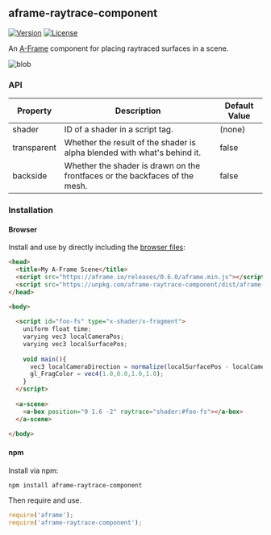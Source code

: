 ## aframe-raytrace-component

[![Version](http://img.shields.io/npm/v/aframe-raytrace-component.svg?style=flat-square)](https://npmjs.org/package/aframe-raytrace-component)
[![License](http://img.shields.io/npm/l/aframe-raytrace-component.svg?style=flat-square)](https://npmjs.org/package/aframe-raytrace-component)

An [A-Frame](https://aframe.io) component for placing raytraced surfaces in a scene.

![blob](https://user-images.githubusercontent.com/8540042/30010500-267a6ea0-90fe-11e7-8a9c-8fb5295d1b9f.gif)

### API

| Property | Description | Default Value |
| -------- | ----------- | ------------- |
| shader   | ID of a shader in a script tag. | (none) |
| transparent | Whether the result of the shader is alpha blended with what's behind it. | false |
| backside | Whether the shader is drawn on the frontfaces or the backfaces of the mesh. | false |

### Installation

#### Browser

Install and use by directly including the [browser files](dist):

```html
<head>
  <title>My A-Frame Scene</title>
  <script src="https://aframe.io/releases/0.6.0/aframe.min.js"></script>
  <script src="https://unpkg.com/aframe-raytrace-component/dist/aframe-raytrace-component.min.js"></script>
</head>

<body>
  
  <script id="foo-fs" type="x-shader/x-fragment">
    uniform float time;
    varying vec3 localCameraPos;
    varying vec3 localSurfacePos;
    
    void main(){
      vec3 localCameraDirection = normalize(localSurfacePos - localCameraPos);
      gl_FragColor = vec4(1.0,0.0,1.0,1.0);
    }
  </script>
  
  <a-scene>
    <a-box position="0 1.6 -2" raytrace="shader:#foo-fs"></a-box>
  </a-scene>
  
</body>
```

<!-- If component is accepted to the Registry, uncomment this. -->
<!--
Or with [angle](https://npmjs.com/package/angle/), you can install the proper
version of the component straight into your HTML file, respective to your
version of A-Frame:
-->
<!--
```sh
angle install aframe-raytrace-component
```
-->

#### npm

Install via npm:

```bash
npm install aframe-raytrace-component
```

Then require and use.

```js
require('aframe');
require('aframe-raytrace-component');
```
